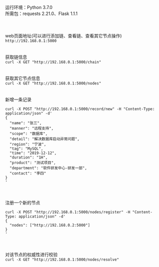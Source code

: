 运行环境：Python 3.7.0  
所需包：requests 2.21.0、Flask 1.1.1  
\
\
\
web页面地址(可以进行添加链、查看链、查看其它节点操作)  
`http://192.168.0.1:5000`
\
\
\
获取链信息  
`curl -X GET "http://192.168.0.1:5000/chain"`
\
\
\
获取其它节点信息  
`curl -X GET "http://192.168.0.1:5000/nodes"`
\
\
\
新增一条记录  
```
curl -X POST "http://192.168.0.1:5000/record/new" -H "Content-Type: application/json" -d'
{
  "name": "张三",
  "manner": "远程支持",
  "scope": "数据库",
  "detail": "解决数据库启动异常问题",
  "region": "宁波",
  "tag": "MySQL",
  "time": "2019-12-12",
  "duration": "1H",
  "product": "测试项目",
  "department": "软件研发中心-研发一部",
  "contact": "李四"
}
'
```
\
\
注册一个新的节点  
```
curl -X POST "http://192.168.0.1:5000/nodes/register" -H "Content-Type: application/json" -d'
{
  "nodes": ["http://192.168.0.2:5000"]
}
'
```
\
\
对该节点的权威性进行校验  
`curl -X GET "http://192.168.0.1:5000/nodes/resolve"`

